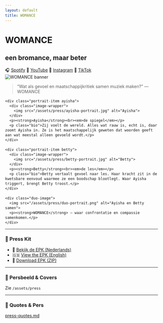 ```yaml
---
layout: default
title: WOMANCE
---
```


<link rel="stylesheet" href="/styles/style.css">

<div class="page-center">

  <h1>WOMANCE</h1>
  <h2>een bromance, maar beter</h2>

  <div class="social-links">
    🎧 <a href="https://open.spotify.com/artist/7cyNW498a5ZjNsYXC6TmeN?si=m0XT0mAwRNm7J9Ih9u-Svw">Spotify</a>
    🎥 <a href="https://youtube.com/@wo_mance">YouTube</a>
    📸 <a href="https://instagram.com/womance_">Instagram</a>
    🎤 <a href="https://tiktok.com/womance_">TikTok</a>
  </div>

  <div class="banner">
    <img src="/assets/press/womance-banner.png" alt="WOMANCE banner">
  </div>

  <blockquote class="quote">“Wat als gevoel en maatschappijkritiek samen muziek maken?” — WOMANCE</blockquote>

  <div class="portrait-grid">

    <div class="portrait-item ayisha">
      <div class="image-wrapper">
        <img src="/assets/press/ayisha-portrait.jpg" alt="Ayisha">
      </div>
      <p><strong>Ayisha</strong><br><em>de spiegel</em></p>
      <p class="bio">Zij voelt de wereld. Alles wat rauw is, echt is, daar zoomt Ayisha in. Ze is het maatschappelijk geweten dat woorden geeft aan wat meestal alleen gevoeld wordt.</p>
    </div>

    <div class="portrait-item betty">
      <div class="image-wrapper">
        <img src="/assets/press/betty-portrait.jpg" alt="Betty">
      </div>
      <p><strong>Betty</strong><br><em>de les</em></p>
      <p class="bio">Betty vertaalt gevoel naar les. Haar kracht zit in de kwetsbare eenvoud waarmee ze een boodschap blootlegt. Waar Ayisha triggert, brengt Betty troost.</p>
    </div>

    <div class="duo-image">
      <img src="/assets/press/duo-portrait.png" alt="Ayisha en Betty samen">
      <p><strong>WOMANCE</strong> — waar confrontatie en compassie samenkomen.</p>
    </div>
  </div>

  <hr>

  <h3>📅 Press Kit</h3>
  <ul>
    <li>🇣️ <a href="epk-nl.md">Bekijk de EPK (Nederlands)</a></li>
    <li>🇬🇧 <a href="epk-en.md">View the EPK (English)</a></li>
    <li>💾 <a href="/public/womance-epk.zip">Download EPK (ZIP)</a></li>
  </ul>

  <hr>

  <h3>📸 Persbeeld & Covers</h3>
  <p>Zie <code>/assets/press</code></p>

  <hr>

  <h3>💬 Quotes & Pers</h3>
  <p><a href="press-quotes.md">press-quotes.md</a></p>

</div>